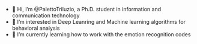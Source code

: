 - 👋 Hi, I’m @PalettoTriluzio, a Ph.D. student in information and communication technology
- 👀 I’m interested in Deep Leanring and Machine learning algorithms for behavioral analysis
- 🌱 I’m currently learning how to work with the emotion recognition codes


<!---
PalettoTriluzio/PalettoTriluzio is a ✨ special ✨ repository because its `README.md` (this file) appears on your GitHub profile.
You can click the Preview link to take a look at your changes.
--->
